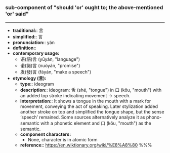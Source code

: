 ## 
### sub-component of "should 'or' ought to; the above-mentioned 'or' said"
---
- **traditional:**: 言
- **simplified:**: 言
- **pronunciation:**: yán
- **definition:**: 
- **contemporary usage:**
  - 语(語)言 (yǔyán, "language")
  - 诺(諾)言 (nuòyán, "promise")
  - 发(發)言 (fāyán, "make a speech")
- **etymology (言):**
  - **type:**: ideogram
  - **description:**: ideogram: 舌 (shé, "tongue") in 口 (kǒu, "mouth") with an added top stroke indicating movement → speech.
  - **interpretation:**: It shows a tongue in the mouth with a mark for movement, conveying the act of speaking. Later stylization added another stroke on top and simplified the tongue shape, but the sense ‘speech’ remained. Some sources alternatively analyze it as phono-semantic with a phonetic element and 口 (kǒu, "mouth") as the semantic.
  - **component characters:**
    - None, character is in atomic form
  - **reference:**: https://en.wiktionary.org/wiki/%E8%A8%80
%%%

